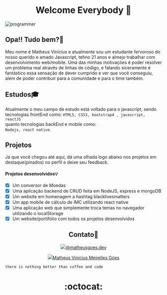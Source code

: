 <h1 align="center">Welcome Everybody 👋</h1>

![programmer](https://media.giphy.com/media/USV0ym3bVWQJJmNu3N/giphy.gif)

## Opa!! Tudo bem?:eyes:
Meu nome é Matheus Vinícius e atualmente sou um estudante fervoroso do nosso querido e amado Javascript, tehno 21 anos e almejo trabalhar com desenvolvimento web/mobile.
Uma das minhas motivações é poder resolver um problema real através de linhas de código, e falando siceramente é fantástico essa sensação de dever cumprido e ver que você conseguiu, além de poder contribuir para a comunidade e para o time também.

## Estudos:mortar_board:
Atualmente o meu campo de estudo está voltado para o javascript, sendo tecnologias frontEnd como: `HTML5, CSS3, bootstrap4 , javascript, reactJS` <br />quanto tecnologias backEnd e mobile como: <br /> `Nodejs, react native`.

## Projetos
Já que você chegou até aqui, dá uma olhada logo abaixo nos projetos em destaque(pinados) no perfil e deixe seu feedback.

#### Projetos desenvolvidos:bulb:
- [x] Um conversor de Moedas
- [x] Uma aplicação backend de CRUD feita em NodeJS, express e mongoDB
- [x] Um website em homenagem a hashtag blacklivesmatters
- [x] Um app mobile de cálculo de IMC utilizando react native
- [x] Uma aplicação web que simplemente troca temas no navegador utilizando o localStorage
- [x] Um  website/portifólio com todos os projetos desenvolvidos

<h2 align="center">Contato💬</h2>
<p align="center"><img src="https://img.icons8.com/fluent/20/000000/instagram-new.png"/><a href="https://instagram.com/matheusgoes.dev">@matheusgoes.dev</a></p>
<p align="center"><img src="https://img.icons8.com/officel/20/000000/linkedin.png"/><a href="https://www.linkedin.com/in/matheus-vin%C3%ADcius-meirelles-g%C3%B3es-5b8058aa/">Matheus Vinícius Meirelles Góes</a></p>

`there is nothing better than coffee and code`

<h1 align="center">:octocat:</h1>
